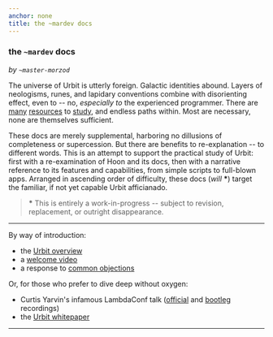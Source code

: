 ```yaml
---
anchor: none
title: the ~mardev docs
---
```


### the `~mardev` docs

*by `~master-morzod`*

The universe of Urbit is utterly foreign. Galactic identities abound. Layers
of neologisms, runes, and lapidary conventions combine with disorienting
effect, even to -- no, *especially to* the experienced programmer. There are
[many](http://urbit.org/posts) [resources](http://urbit.org/docs) to
[study](https://media.urbit.org/whitepaper.pdf), and endless paths within.
Most are necessary, none are themselves sufficient.

These docs are merely supplemental, harboring no dillusions of completeness or
supercession. But there are benefits to re-explanation -- to different words.
This is an attempt to support the practical study of Urbit: first with a
re-examination of Hoon and its docs, then with a narrative reference to its
features and capabilities, from simple scripts to full-blown apps. Arranged in
ascending order of difficulty, these docs (*will* __*__) target the familiar,
if not yet capable Urbit afficianado.

> __*__ This is entirely a work-in-progress -- subject to revision,
> replacement, or outright disappearance.

---

By way of introduction:

- the [Urbit overview](https://urbit.org/posts/overview/)
- a [welcome video](https://www.youtube.com/watch?v=g1qroWiZF90)
- a response to [common objections](https://urbit.org/posts/objections/)

Or, for those who prefer to dive deep without oxygen:

- Curtis Yarvin's infamous LambdaConf talk ([official](https://www.youtube.com/watch?v=bTisf4oxIFo) and [bootleg](https://www.youtube.com/watch?v=rkZ3GkeU9kg) recordings)
- the [Urbit whitepaper](https://media.urbit.org/whitepaper.pdf)

---

<list/>
